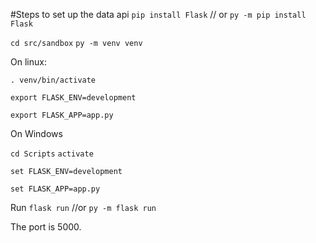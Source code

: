 #Steps to set up the data api
`pip install Flask`
// or
`py -m pip install Flask`

`cd src/sandbox`
`py -m venv venv`

On linux: 

`. venv/bin/activate`

`export FLASK_ENV=development`

`export FLASK_APP=app.py`

On Windows

`cd Scripts`
`activate`

`set FLASK_ENV=development`

`set FLASK_APP=app.py`

Run 
`flask run` //or `py -m flask run`

The port is 5000.
